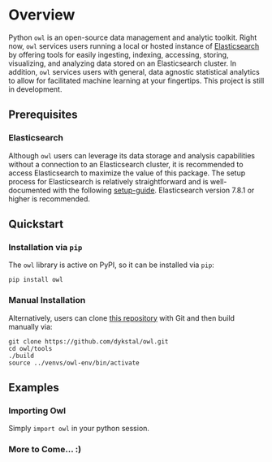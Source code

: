 # Overview
Python `owl` is an open-source data management and analytic toolkit. Right now, `owl` services users running a local or hosted instance of [Elasticsearch](elastic.co/guide/en/elasticsearch/reference/current/elasticsearch-intro.html) by offering tools for easily ingesting, indexing, accessing, storing, visualizing, and analyzing data stored on an Elasticsearch cluster. In addition, `owl` services users with general, data agnostic statistical analytics to allow for facilitated machine learning at your fingertips. This project is still in development.

## Prerequisites
### Elasticsearch
Although `owl` users can leverage its data storage and analysis capabilities without a connection to an Elasticsearch cluster, it is recommended to access Elasticsearch to maximize the value of this package. The setup process for Elasticsearch is relatively straightforward and is well-documented with the following [setup-guide](https://www.elastic.co/guide/en/elasticsearch/reference/current/setup.html). Elasticsearch version 7.8.1 or higher is recommended.

## Quickstart
### Installation via `pip`
The `owl` library is active on PyPI, so it can be installed via `pip`:
```
pip install owl
```

### Manual Installation
Alternatively, users can clone [this repository](https://github.com/dykstal/owl) with Git and then build manually via:
```
git clone https://github.com/dykstal/owl.git
cd owl/tools
./build
source ../venvs/owl-env/bin/activate
```

## Examples
### Importing Owl
Simply `import owl` in your python session.

### More to Come... :)
